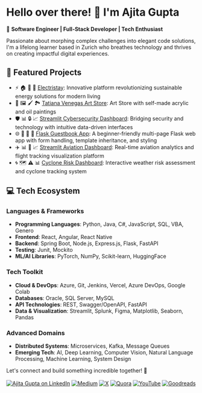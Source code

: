 # Hello over there! 👋 I'm Ajita Gupta

🚀 **Software Engineer | Full-Stack Developer | Tech Enthusiast**

Passionate about morphing complex challenges into elegant code solutions, I'm a lifelong learner based in Zurich who breathes technology and thrives on creating impactful digital experiences. 

## 🌟 Featured Projects
- ⚡ 🏠 🔌 🌱 [Electristay](https://electristay.vercel.app/): Innovative platform revolutionizing sustainable energy solutions for modern living
- 🎨 🖼️ 🖌️ 🏞️ [Tatiana Venegas Art Store](https://github.com/ajitagupta/tatianasgallerie): Art Store with self-made acrylic and oil paintings
- 🛡️ 📊 🔒 📈 [Streamlit Cybersecurity Dashboard](https://github.com/ajitagupta/streamlit-cybersecurity-dashboard): Bridging security and technology with intuitive data-driven interfaces
- 🌐 💬 📝 📘 [Flask Guestbook App](https://github.com/ajitagupta/flask-guestbook): A beginner-friendly multi-page Flask web app with form handling, template inheritance, and styling
- ✈️ 📊 🛫 📈 [Streamlit Aviation Dashboard](https://github.com/ajitagupta/streamlit-aviation-dashboard): Real-time aviation analytics and flight tracking visualization platform
- 🌀 🗺️ ⚠️ 📊 [Cyclone Risk Dashboard](https://github.com/ajitagupta/cyclone-risk-dashboard): Interactive weather risk assessment and cyclone tracking system


## 💻 Tech Ecosystem

### Languages & Frameworks
- **Programming Languages**: Python, Java, C#, JavaScript, SQL, VBA, Genero
- **Frontend**: React, Angular, React Native
- **Backend**: Spring Boot, Node.js, Express.js, Flask, FastAPI
- **Testing**: Junit, Mockito
- **ML/AI Libraries**: PyTorch, NumPy, Scikit-learn, HuggingFace

### Tech Toolkit
- **Cloud & DevOps**: Azure, Git, Jenkins, Vercel, Azure DevOps, Google Colab
- **Databases**: Oracle, SQL Server, MySQL
- **API Technologies**: REST, Swagger/OpenAPI, FastAPI
- **Data & Visualization**: Streamlit, Splunk, Figma, Matplotlib, Seaborn, Pandas

### Advanced Domains
- **Distributed Systems**: Microservices, Kafka, Message Queues
- **Emerging Tech**: AI, Deep Learning, Computer Vision, Natural Language Processing, Machine Learning, System Design

Let's connect and build something incredible together! 🚀
<br><br>
[![Ajita Gupta on LinkedIn](https://img.shields.io/badge/LinkedIn-0077B5?style=for-the-badge&logo=linkedin&logoColor=white)](https://www.linkedin.com/in/ajita-gupta-430900109/)
[![Medium](https://img.shields.io/badge/Medium-12100E?style=for-the-badge&logo=medium&logoColor=white)](https://medium.com/@ajita-gupta)
[![X](https://img.shields.io/badge/X-%23000000.svg?style=for-the-badge&logo=X&logoColor=white)](https://x.com/AjitaOnX)
[![Quora](https://img.shields.io/badge/Quora-%23B92B27.svg?style=for-the-badge&logo=Quora&logoColor=white)](https://www.quora.com/profile/Ajita-Gupta-19)
[![YouTube](https://img.shields.io/badge/YouTube-red?style=for-the-badge&logo=youtube&logoColor=white)](https://www.youtube.com/@DerKleineProgrammierer)
[![Goodreads](https://img.shields.io/badge/Goodreads-372213?style=for-the-badge&logo=goodreads&logoColor=white)](https://www.goodreads.com/user/show/127390303-ajita-gupta)

<!--
**ajitagupta/ajitagupta** is a ✨ _special_ ✨ repository because its `README.md` (this file) appears on your GitHub profile.


More ideas up and about me:

- 🔭 I last wrote a [streamlit dashboard](https://github.com/ajitagupta/streamlit-cybersecurity-dashboard)
- 🌱 I’m currently learning azure, c#, .net
- 👯 I’m looking to collaborate on anything
- 🤔 I’m looking for help with the UI/UX design
- 💬 Ask me about Java, python, full-stack, computer science, linux
- 📫 How to reach me: LinkedIn
- 😄 Pronouns: she
- ⚡ Fun fact: I love to play
-->
